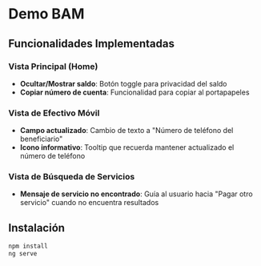 
# Demo BAM

## Funcionalidades Implementadas

### Vista Principal (Home)
- **Ocultar/Mostrar saldo**: Botón toggle para privacidad del saldo
- **Copiar número de cuenta**: Funcionalidad para copiar al portapapeles

### Vista de Efectivo Móvil
- **Campo actualizado**: Cambio de texto a "Número de teléfono del beneficiario"
- **Icono informativo**: Tooltip que recuerda mantener actualizado el número de teléfono

### Vista de Búsqueda de Servicios
- **Mensaje de servicio no encontrado**: Guía al usuario hacia "Pagar otro servicio" cuando no encuentra resultados

## Instalación

```bash
npm install
ng serve
```
